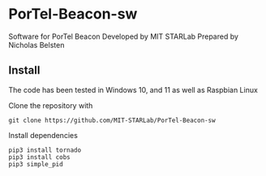 # PorTel-Beacon-sw
Software for PorTel Beacon
Developed by MIT STARLab
Prepared by Nicholas Belsten

## Install
The code has been tested in Windows 10, and 11 as well as Raspbian Linux

Clone the repository with

    git clone https://github.com/MIT-STARLab/PorTel-Beacon-sw

Install dependencies

    pip3 install tornado
    pip3 install cobs
    pip3 simple_pid

